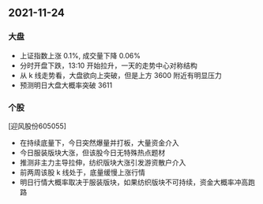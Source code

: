 
## 2021-11-24
### 大盘
+ 上证指数上涨 0.1%, 成交量下降 0.06% 
+ 分时开盘下跌，13:10 开始拉升，一天的走势中心对称结构
+ 从 k 线走势看，大盘欲向上突破，但是上方 3600 附近有明显压力
+ 预测明日大盘大概率突破 3611 

### 个股
[迎风股份605055]
+ 在持续底量下，今日突然爆量并打板，大量资金介入
+ 今日服装版块大涨，但该股今日无特殊热点题材
+ 推测非主力主导拉伸，纺织版块大涨引发游资散户介入
+ 前两周该股 k 线处于，底量缓慢上涨行情
+ 明日行情大概率取决于服装版块，如果纺织版块不可持续，资金大概率冲高跑路

